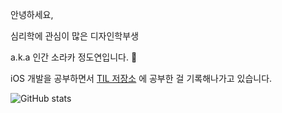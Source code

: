 안녕하세요,

심리학에 관심이 많은 디자인학부생

a.k.a 인간 소라카 정도연입니다. 👋

iOS 개발을 공부하면서
[TIL 저장소](https://doyeonjeong.notion.site/Today-I-Learn-a7325fee43a04727bfbfcbcce6776079)
에 공부한 걸 기록해나가고 있습니다.

![GitHub stats](https://github-readme-stats.vercel.app/api?username=doyeonjeong&count_private=true&hide=issues,stars&theme=tokyonight&layout=compact&custom_title=Doyeon's%20Stats)
